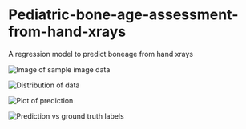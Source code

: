 # Pediatric-bone-age-assessment-from-hand-xrays
A regression model to predict boneage from hand xrays


![Image of sample image data](C:/Users/user/Desktop/download_1.png)







![Distribution of data](C:/Users/user/Desktop/download.png)

![Plot of prediction](C:/Users/user/Desktop/download_2.png)

















![Prediction vs ground truth labels](C:/Users/user/Desktop/d.png)


